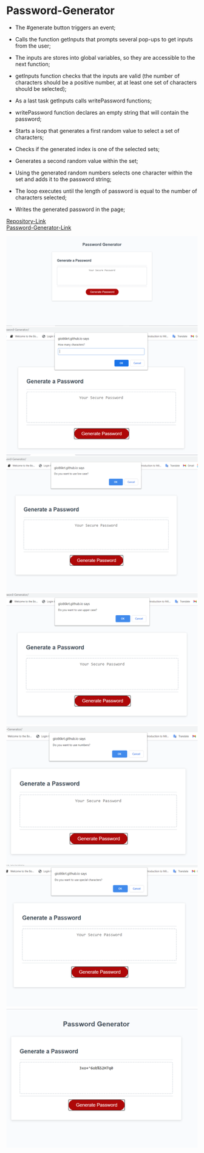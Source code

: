 # Password-Generator

- The #generate button triggers an event;

- Calls the function getInputs that prompts several pop-ups to get inputs from the user;

- The inputs are stores into global variables, so they are accessible to the next function;

- getInputs function checks that the inputs are valid (the number of characters should be a positive number, at at least one set of characters should be selected);

- As a last task getInputs calls writePassword functions;

- writePassword function declares an empty string that will contain the password;

- Starts a loop that generates a first random value to select a set of characters;

- Checks if the generated index is one of the selected sets;

- Generates a second random value within the set;

- Using the generated random numbers selects one character within the set and adds it to the password string;

- The loop executes until the length of password is equal to the number of characters selected;

- Writes the generated password in the page;

[Repository-Link](https://github.com/Gio86krt/Password-Generator)\
[Password-Generator-Link](https://gio86krt.github.io/Password-Generator/)

![Screenshot1](.\assets\homePage.png)
![Screenshot2](.\assets\firstInput.png)
![Screenshot3](.\assets\secondInput.png)
![Screenshot4](.\assets\thirdInput.png)
![Screenshot5](.\assets\fourthInput.png)
![Screenshot6](.\assets\fifthInput.png)
![Screenshot7](.\assets\password.png)

